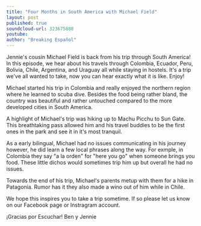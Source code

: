 ```yaml
---
title: "Four Months in South America with Michael Field"
layout: post
published: true
soundcloud-url: 323675880
youtube:
author: "Breaking Español"
---
```

Jennie's cousin Michael Field is back from his trip through South America! In this episode, we hear about his travels through Colombia, Ecuador, Peru, Bolivia, Chile, Argentina, and Uraguay all while staying in hostels. It's a trip we've all wanted to take, now you can hear exactly what it is like. Enjoy!

Michael started his trip in Colombia and really enjoyed the northern region where he learned to scuba dive. Besides the food being rather bland, the country was beautiful and rather untouched compared to the more developed cities in South America.

A highlight of Michael's trip was hiking up to Machu Picchu to Sun Gate. This breathtaking pass allowed him and his travel buddies to be the first ones in the park and see it in it's most tranquil.

As a early bilingual, Michael had no issues communicating in his journey however, he did learn a few local phrases along the way. For exmple, in Colombia they say "a la orden" for "here you go" when someone brings you food. These little dichos would sometimes trip him up but overall he had no issues.

Towards the end of his trip, Michael's parents metup with them for a hike in Patagonia. Rumor has it they also made a wino out of him while in Chile.

We hope this inspires you to take a trip sometime. If so please let us know on our Facebook page or Instragram account.

¡Gracias por Escuchar!
Ben y Jennie
